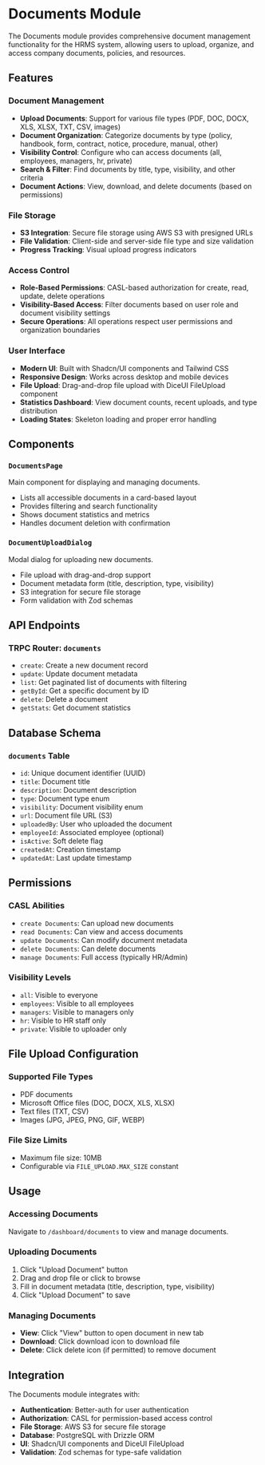 # Documents Module

The Documents module provides comprehensive document management functionality for the HRMS system, allowing users to upload, organize, and access company documents, policies, and resources.

## Features

### Document Management

- **Upload Documents**: Support for various file types (PDF, DOC, DOCX, XLS, XLSX, TXT, CSV, images)
- **Document Organization**: Categorize documents by type (policy, handbook, form, contract, notice, procedure, manual, other)
- **Visibility Control**: Configure who can access documents (all, employees, managers, hr, private)
- **Search & Filter**: Find documents by title, type, visibility, and other criteria
- **Document Actions**: View, download, and delete documents (based on permissions)

### File Storage

- **S3 Integration**: Secure file storage using AWS S3 with presigned URLs
- **File Validation**: Client-side and server-side file type and size validation
- **Progress Tracking**: Visual upload progress indicators

### Access Control

- **Role-Based Permissions**: CASL-based authorization for create, read, update, delete operations
- **Visibility-Based Access**: Filter documents based on user role and document visibility settings
- **Secure Operations**: All operations respect user permissions and organization boundaries

### User Interface

- **Modern UI**: Built with Shadcn/UI components and Tailwind CSS
- **Responsive Design**: Works across desktop and mobile devices
- **File Upload**: Drag-and-drop file upload with DiceUI FileUpload component
- **Statistics Dashboard**: View document counts, recent uploads, and type distribution
- **Loading States**: Skeleton loading and proper error handling

## Components

### `DocumentsPage`

Main component for displaying and managing documents.

- Lists all accessible documents in a card-based layout
- Provides filtering and search functionality
- Shows document statistics and metrics
- Handles document deletion with confirmation

### `DocumentUploadDialog`

Modal dialog for uploading new documents.

- File upload with drag-and-drop support
- Document metadata form (title, description, type, visibility)
- S3 integration for secure file storage
- Form validation with Zod schemas

## API Endpoints

### TRPC Router: `documents`

- `create`: Create a new document record
- `update`: Update document metadata
- `list`: Get paginated list of documents with filtering
- `getById`: Get a specific document by ID
- `delete`: Delete a document
- `getStats`: Get document statistics

## Database Schema

### `documents` Table

- `id`: Unique document identifier (UUID)
- `title`: Document title
- `description`: Document description
- `type`: Document type enum
- `visibility`: Document visibility enum
- `url`: Document file URL (S3)
- `uploadedBy`: User who uploaded the document
- `employeeId`: Associated employee (optional)
- `isActive`: Soft delete flag
- `createdAt`: Creation timestamp
- `updatedAt`: Last update timestamp

## Permissions

### CASL Abilities

- `create Documents`: Can upload new documents
- `read Documents`: Can view and access documents
- `update Documents`: Can modify document metadata
- `delete Documents`: Can delete documents
- `manage Documents`: Full access (typically HR/Admin)

### Visibility Levels

- `all`: Visible to everyone
- `employees`: Visible to all employees
- `managers`: Visible to managers only
- `hr`: Visible to HR staff only
- `private`: Visible to uploader only

## File Upload Configuration

### Supported File Types

- PDF documents
- Microsoft Office files (DOC, DOCX, XLS, XLSX)
- Text files (TXT, CSV)
- Images (JPG, JPEG, PNG, GIF, WEBP)

### File Size Limits

- Maximum file size: 10MB
- Configurable via `FILE_UPLOAD.MAX_SIZE` constant

## Usage

### Accessing Documents

Navigate to `/dashboard/documents` to view and manage documents.

### Uploading Documents

1. Click "Upload Document" button
2. Drag and drop file or click to browse
3. Fill in document metadata (title, description, type, visibility)
4. Click "Upload Document" to save

### Managing Documents

- **View**: Click "View" button to open document in new tab
- **Download**: Click download icon to download file
- **Delete**: Click delete icon (if permitted) to remove document

## Integration

The Documents module integrates with:

- **Authentication**: Better-auth for user authentication
- **Authorization**: CASL for permission-based access control
- **File Storage**: AWS S3 for secure file storage
- **Database**: PostgreSQL with Drizzle ORM
- **UI**: Shadcn/UI components and DiceUI FileUpload
- **Validation**: Zod schemas for type-safe validation
